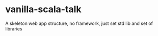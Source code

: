 # vanilla-scala-talk
A skeleton web app structure, no framework, just set std lib and set of libraries
